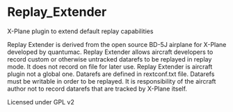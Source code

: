 # Replay_Extender
X-Plane plugin to extend default replay capabilities

Replay Extender is derived from the open source BD-5J airplane for X-Plane developed by quantumac. 
Replay Extender allows aircraft developers to record custom or otherwise untracked datarefs to be replayed in replay mode. 
It does not record on file for later use. Replay Extender is aircraft plugin not a global one. 
Datarefs are defined in rextconf.txt file. Datarefs must be writable in order to be replayed. 
It is responsibility of the aircraft author not to record datarefs that are tracked by X-Plane itself.

Licensed under GPL v2
